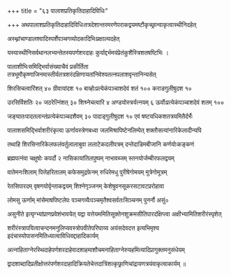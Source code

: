 +++
title = "६३ पालाशप्रतिकृतिदाहादिविधिः"

+++
अथपालाशप्रतिकृतिदाहादिविधिःतत्रदेशान्तरमरणेपराकद्वयमष्टौकृच्छ्रान्वाकृत्वास्थीनिदहेत्

अस्थ्नांचाण्डालश्वादिस्पर्शेपञ्चगव्योदकादिभिःप्रक्षाल्यदहेत्

यस्यास्थीनिसर्वथानलभ्यन्तेतस्यपर्णशरदाहः कुर्याद्दर्भमयंप्रेतंकुशैस्त्रिशतषष्टिभिः ।

पालाशीभिःसमिद्भिर्वासंख्याचैवं प्रकीर्तिता तत्रभूमौकृष्णाजिनमास्तीर्यतत्रशरंदक्षिणायतांनिवेश्यतत्नपलाशवृन्तानिन्यसेत्

शिरसिचत्वारिंशत् ४० ग्रीवायांदश १० बाव्होःप्रत्येकंपञ्चाशदेवं शतं १०० कराडगुलीषुदश १०

उरसिर्विशतिः २० जठरेत्निंशत् ३० शिश्र्नेचत्वारि ४ अण्डयोस्त्रर्यत्नयम् ६ ऊर्वोःप्रत्येकंपञ्चाशदेवं शतम् १००

जङ्घातःपादतलान्तंप्रत्येकंपञ्चदशैवम् ३० पादाड्गुलीषुदश १० एवं षष्टयधिकशतत्रयमितैर्दर्भैः

पालाशसमिद्भिर्वाशरीरंकृत्वा ऊर्णावस्त्रेणबध्वा जलमिश्रापिष्टेनलिम्पेत् शक्तौसत्यांनारिकेलादीन्यपि

तथाहि शिरसिनारिकेलफलंवर्तुलालाबुवा ललाटेकदलीपत्रम् दन्तेदाडिमबीजानि कर्णयोःकङ्कणं

ब्रह्मपत्नंवा चक्षुषोः कपर्दो २ नासिकायांतिलपुष्पम् नाभावब्जम् स्तनयोर्जम्बीरफलद्वयम्

वातेमनःशिलाम् पित्तेहरितालम् कफेसमुद्रफेनम् रुधिरेमधु पुरीषेगोमयम् मूत्रेगोमूत्रम्

रेतसिपारदम् वृषणयोर्वृन्ताकद्वयम् शिश्नेगृञ्जनम् केशेषुवनसूकरसटावटप्ररोहावा

लोमसु ऊर्णाम् मांसेमाषपिष्टलेपः पञ्चगव्यैःपञ्चमृतैश्वसर्वतःसिञ्चनम् पुनर्नौ असुं०

असुनीते इत्यृग्भ्यांप्राणप्रवेशंभावयेत् यद्वा यत्तेयममितिसूक्तेनशुक्रमसीतिपारदंक्षिप्त्वा अक्षीभ्यामितिशरीरंस्पृशेत्

शरीरंस्त्रापयित्वाचन्दनमनुलिप्यवस्त्रोपवीतेपरिघाय्य अयंसदेवदत्त इत्यभिमृश्य इदंचास्योपासनमितिध्यात्वाविधिवद्दाहादिकार्यम्

अत्नाहिताग्नेरस्थिदाहेपर्णशरदाहेवादशाहमाशौचमनाहिताग्नेरुयहमित्यादिप्रागुक्तमनुसंधेयम्

द्वादशाब्दादिप्रतीक्षोत्तरंपर्णशरदाहादिक्रियतेचेत्तदात्रिंशत्कृछ्राणिचांद्रायणत्रयंवाकृत्वाकार्यम् ॥
